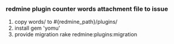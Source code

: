 ### redmine plugin counter words attachment file to issue
1) copy words/ to #{redmine_path}/plugins/
2) install gem 'yomu'
3) provide migration rake redmine:plugins:migration

